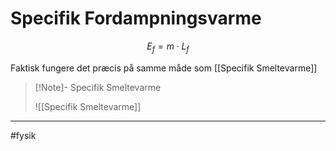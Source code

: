 # Specifik Fordampningsvarme
$$E_{f} = m  \cdot L_f$$

Faktisk fungere det præcis på samme måde som [[Specifik Smeltevarme]]

>[!Note]- Specifik Smeltevarme
>
>![[Specifik Smeltevarme]]
>

---
#fysik